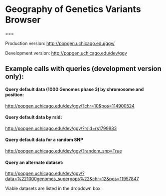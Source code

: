 

# Geography of Genetics Variants Browser
===


Production version:  http://popgen.uchicago.edu/ggv/

Development version: http://popgen.uchicago.edu/dev/ggv

## Example calls with queries (development version only):

#### Query default data (1000 Genomes phase 3) by chromosome and position:
http://popgen.uchicago.edu/dev/ggv/?chr=10&pos=114900524

#### Query default data by rsid:
http://popgen.uchicago.edu/dev/ggv/?rsid=rs1799983

#### Query default data for a random SNP
http://popgen.uchicago.edu/dev/ggv/?random_snp=True

#### Query an alternate dataset:
http://popgen.uchicago.edu/dev/ggv/?data=%221000genomes_superpops%22&chr=12&pos=11957847

Viable datasets are listed in the dropdown box. 

